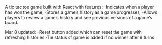 A tic tac toe game built with React with features:
-Indicates when a player has won the game,
-Stores a game’s history as a game progresses,
-Allows players to review a game’s history and see previous versions of a game’s board.

Mar 8 updated:
-Reset button added which can reset the game with refreshing histories
-Tie status of game is added if no winner after 9 turns

